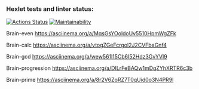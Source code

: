 ### Hexlet tests and linter status:

[![Actions Status](https://github.com/Irina0110/frontend-project-44/actions/workflows/hexlet-check.yml/badge.svg)](https://github.com/Irina0110/frontend-project-44/actions)
[![Maintainability](https://api.codeclimate.com/v1/badges/b6d7f02d9cac3c3f99e0/maintainability)](https://codeclimate.com/github/Irina0110/frontend-project-44/maintainability)

Brain-even  https://asciinema.org/a/MqsGsYOoldoUv5510HpmWgZFk

Brain-calc  https://asciinema.org/a/vtogZGeFcrgol2J2CVFbaGnf4

Brain-gcd  https://asciinema.org/a/wew561l15Cb6l52Hdz3GvYVI9

Brain-progression  https://asciinema.org/a/DILrFeBAQw1mDqZYhXRTR6c3b

Brain-prime  https://asciinema.org/a/8r2V6ZoRZ7T0qUid0o3N4PR9l
